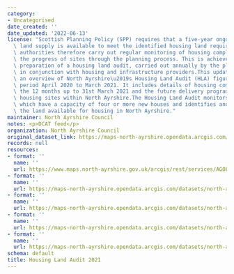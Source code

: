 ```yaml
---
category:
- Uncategorised
date_created: ''
date_updated: '2022-06-13'
license: "Scottish Planning Policy (SPP) requires that a five-year ongoing effective\
  \ land supply is available to meet the identified housing land requirements. Planning\
  \ authorities therefore carry out regular monitoring of housing completions and\
  \ the progress of sites through the planning process. This is achieved through the\
  \ preparation of a housing land audit, carried out annually by the planning authority\
  \ in conjunction with housing and infrastructure providers.This update provides\
  \ an overview of North Ayrshire\u2019s Housing Land Audit (HLA) figures for the\
  \ period April 2020 to March 2021. It includes details of housing completions for\
  \ the 12 months up to 31st March 2021 and the future delivery programming of all\
  \ housing sites within North Ayrshire.The Housing Land Audit monitors housing sites\
  \ which have a capacity of four or more new houses and identifies and quantifies\
  \ the land available for housing in North Ayrshire."
maintainer: North Ayrshire Council
notes: <p>DCAT feed</p>
organization: North Ayrshire Council
original_dataset_link: https://maps-north-ayrshire.opendata.arcgis.com/maps/north-ayrshire::housing-land-audit-2021-1
records: null
resources:
- format: ''
  name: ''
  url: https://www.maps.north-ayrshire.gov.uk/arcgis/rest/services/AGOL/Open_Data_Portal2/FeatureServer/72
- format: ''
  name: ''
  url: https://maps-north-ayrshire.opendata.arcgis.com/datasets/north-ayrshire::housing-land-audit-2021-1.geojson?outSR=%7B%22latestWkid%22%3A27700%2C%22wkid%22%3A27700%7D
- format: ''
  name: ''
  url: https://maps-north-ayrshire.opendata.arcgis.com/datasets/north-ayrshire::housing-land-audit-2021-1.csv?outSR=%7B%22latestWkid%22%3A27700%2C%22wkid%22%3A27700%7D
- format: ''
  name: ''
  url: https://maps-north-ayrshire.opendata.arcgis.com/datasets/north-ayrshire::housing-land-audit-2021-1.kml?outSR=%7B%22latestWkid%22%3A27700%2C%22wkid%22%3A27700%7D
- format: ''
  name: ''
  url: https://maps-north-ayrshire.opendata.arcgis.com/datasets/north-ayrshire::housing-land-audit-2021-1.zip?outSR=%7B%22latestWkid%22%3A27700%2C%22wkid%22%3A27700%7D
schema: default
title: Housing Land Audit 2021
---
```

